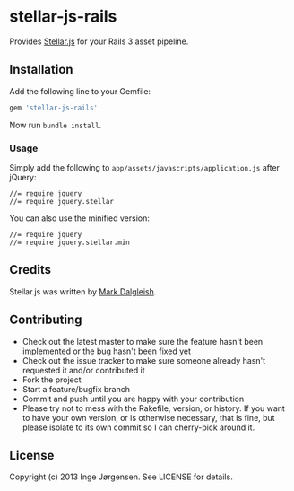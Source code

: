 # stellar-js-rails

Provides [Stellar.js](http://markdalgleish.com/projects/stellar.js/) for your Rails 3 asset pipeline.

## Installation

Add the following line to your Gemfile:

```ruby
gem 'stellar-js-rails'
```

Now run `bundle install`.

### Usage

Simply add the following to `app/assets/javascripts/application.js` after jQuery:

    //= require jquery
    //= require jquery.stellar

You can also use the minified version:

    //= require jquery
    //= require jquery.stellar.min

## Credits

Stellar.js was written by [Mark Dalgleish](http://markdalgleish.com/).

## Contributing

* Check out the latest master to make sure the feature hasn't been implemented or the bug hasn't been fixed yet
* Check out the issue tracker to make sure someone already hasn't requested it and/or contributed it
* Fork the project
* Start a feature/bugfix branch
* Commit and push until you are happy with your contribution
* Please try not to mess with the Rakefile, version, or history. If you want to have your own version, or is otherwise necessary, that is fine, but please isolate to its own commit so I can cherry-pick around it.

## License

Copyright (c) 2013 Inge Jørgensen. See LICENSE for details.
